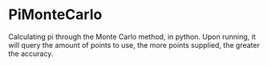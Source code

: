 # PiMonteCarlo
Calculating pi through the Monte Carlo method, in python.
Upon running, it will query the amount of points to use, the more points supplied, the greater the accuracy.
